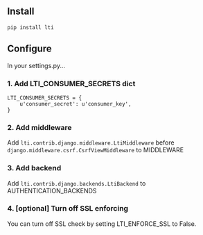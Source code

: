 ## Install ##

`pip install lti`


## Configure ##

In your settings.py...

### 1. Add LTI\_CONSUMER\_SECRETS dict ###

```
LTI_CONSUMER_SECRETS = {
    u'consumer_secret': u'consumer_key',
}
```

### 2. Add middleware ###

Add `lti.contrib.django.middleware.LtiMiddleware` before `django.middleware.csrf.CsrfViewMiddleware` to MIDDLEWARE

### 3. Add backend ###

Add `lti.contrib.django.backends.LtiBackend` to AUTHENTICATION\_BACKENDS

### 4. [optional] Turn off SSL enforcing ###

You can turn off SSL check by setting LTI\_ENFORCE\_SSL to False.
